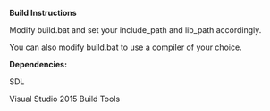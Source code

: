 **Build Instructions**

Modify build.bat and set your include_path and lib_path accordingly.

You can also modify build.bat to use a compiler of your choice.

**Dependencies:**

SDL

Visual Studio 2015 Build Tools
